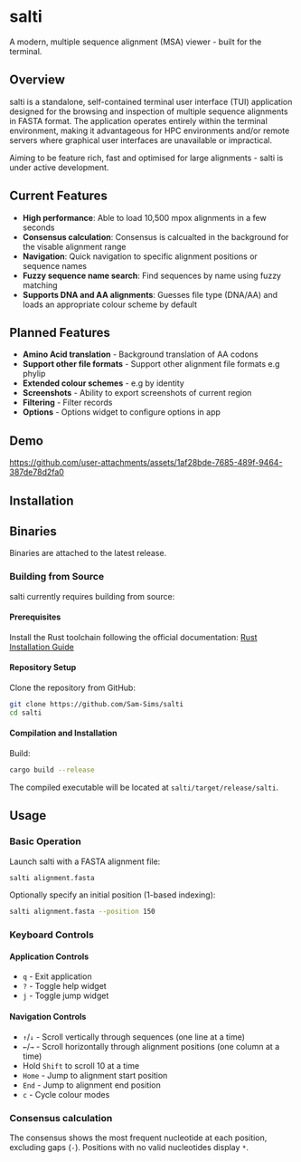 # salti

A modern, multiple sequence alignment (MSA) viewer - built for the terminal.

## Overview

salti is a standalone, self-contained terminal user interface (TUI) application designed for the browsing and inspection of multiple sequence alignments in FASTA format. The application operates entirely within the terminal environment, making it advantageous for HPC environments and/or remote servers where graphical user interfaces are unavailable or impractical.

Aiming to be feature rich, fast and optimised for large alignments - salti is under active development.

## Current Features

- **High performance**: Able to load 10,500 mpox alignments in a few seconds
- **Consensus calculation**: Consensus is calcualted in the background for the visable alignment range
- **Navigation**: Quick navigation to specific alignment positions or sequence names
- **Fuzzy sequence name search**: Find sequences by name using fuzzy matching
- **Supports DNA and AA alignments**: Guesses file type (DNA/AA) and loads an appropriate colour scheme by default

## Planned Features
- **Amino Acid translation** - Background translation of AA codons
- **Support other file formats** - Support other alignment file formats e.g phylip
- **Extended colour schemes** - e.g by identity
- **Screenshots** - Ability to export screenshots of current region
- **Filtering** - Filter records
- **Options** - Options widget to configure options in app

## Demo

https://github.com/user-attachments/assets/1af28bde-7685-489f-9464-387de78d2fa0

## Installation

## Binaries

Binaries are attached to the latest release.

### Building from Source

salti currently requires building from source:

#### Prerequisites

Install the Rust toolchain following the official documentation: [Rust Installation Guide](https://www.rust-lang.org/tools/install)

#### Repository Setup

Clone the repository from GitHub:
```bash
git clone https://github.com/Sam-Sims/salti
cd salti
```

#### Compilation and Installation

Build:
```bash
cargo build --release
```

The compiled executable will be located at `salti/target/release/salti`.

## Usage

### Basic Operation

Launch salti with a FASTA alignment file:
```bash
salti alignment.fasta
```

Optionally specify an initial position (1-based indexing):
```bash
salti alignment.fasta --position 150
```

### Keyboard Controls

#### Application Controls
- `q` - Exit application
- `?` - Toggle help widget
- `j` - Toggle jump widget

#### Navigation Controls
- `↑`/`↓` - Scroll vertically through sequences (one line at a time)
- `←`/`→` - Scroll horizontally through alignment positions (one column at a time)
- Hold `Shift` to scroll 10 at a time
- `Home` - Jump to alignment start position
- `End` - Jump to alignment end position
- `c` - Cycle colour modes

### Consensus calculation
The consensus shows the most frequent nucleotide at each position, excluding gaps (`-`). Positions with no valid nucleotides display `*`.
